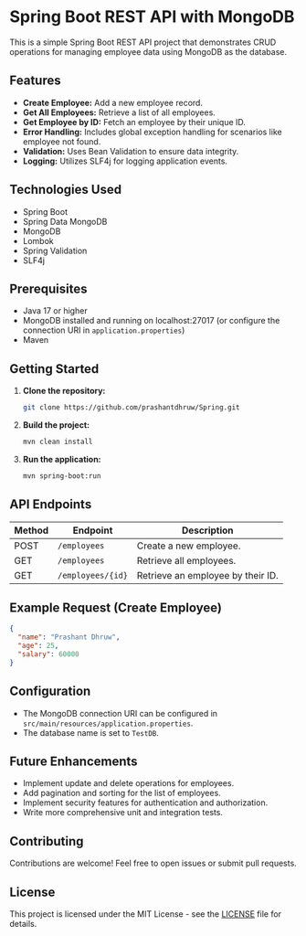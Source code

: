 # Spring Boot REST API with MongoDB

This is a simple Spring Boot REST API project that demonstrates CRUD operations for managing employee data using MongoDB as the database.

## Features

- **Create Employee:** Add a new employee record.
- **Get All Employees:** Retrieve a list of all employees.
- **Get Employee by ID:** Fetch an employee by their unique ID.
- **Error Handling:** Includes global exception handling for scenarios like employee not found.
- **Validation:** Uses Bean Validation to ensure data integrity.
- **Logging:** Utilizes SLF4j for logging application events.

## Technologies Used

- Spring Boot
- Spring Data MongoDB
- MongoDB
- Lombok
- Spring Validation
- SLF4j

## Prerequisites

- Java 17 or higher
- MongoDB installed and running on localhost:27017 (or configure the connection URI in `application.properties`)
- Maven

## Getting Started

1. **Clone the repository:**
   ```bash
   git clone https://github.com/prashantdhruw/Spring.git
   ```

2. **Build the project:**
   ```bash
   mvn clean install
   ```

3. **Run the application:**
   ```bash
   mvn spring-boot:run
   ```

## API Endpoints

| Method | Endpoint          | Description                                  |
| ------- | ---------------- | -------------------------------------------- |
| POST    | `/employees`      | Create a new employee.                       |
| GET     | `/employees`      | Retrieve all employees.                      |
| GET     | `/employees/{id}` | Retrieve an employee by their ID.            |


## Example Request (Create Employee)

```json
{
  "name": "Prashant Dhruw",
  "age": 25,
  "salary": 60000
}
```

## Configuration

- The MongoDB connection URI can be configured in `src/main/resources/application.properties`.
- The database name is set to `TestDB`.

## Future Enhancements

- Implement update and delete operations for employees.
- Add pagination and sorting for the list of employees.
- Implement security features for authentication and authorization.
- Write more comprehensive unit and integration tests.

## Contributing

Contributions are welcome! Feel free to open issues or submit pull requests.

## License

This project is licensed under the MIT License - see the [LICENSE](LICENSE) file for details.
